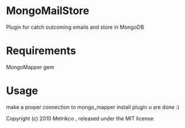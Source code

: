 MongoMailStore
==============

Plugin for catch outcoming emails and store in MongoDB

Requirements
=======

MongoMapper gem

Usage
=======

make a proper connection to mongo_mapper
install plugin
u are done :)




Copyright (c) 2010 Metrikco , released under the MIT license
